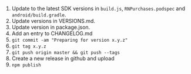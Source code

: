 1. Update to the latest SDK versions in `build.js`, `RNPurchases.podspec` and `android/build.gradle`.
1. Update versions in VERSIONS.md.
2. Update version in package.json.
3. Add an entry to CHANGELOG.md
4. `git commit -am "Preparing for version x.y.z"`
5. `git tag x.y.z`
6. `git push origin master && git push --tags`
7. Create a new release in github and upload
8. `npm publish`
